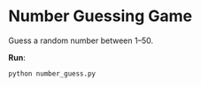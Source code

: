 # Number Guessing Game

Guess a random number between 1–50.

**Run**:
```bash
python number_guess.py
```
